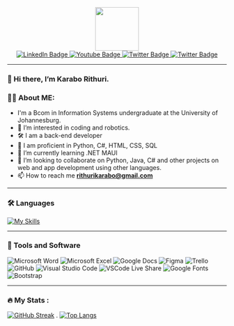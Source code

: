 <div id="header" align="center">
  <img src="https://media.giphy.com/media/M9gbBd9nbDrOTu1Mqx/giphy.gif" width="100"/>
</div>

<!--Social media links-->
<div id="badges">
 
<div id="badges" align="center">
  <a href="https://www.linkedin.com/in/karabo-rithuri-422883196">
    <img src="https://img.shields.io/badge/LinkedIn-darkblue?style=for-the-badge&logo=linkedin&logoColor=white" alt="LinkedIn Badge"/>
  </a>
  <a href="https://www.instagram.com/skariba_119">
    <img src="https://img.shields.io/badge/Instagram-lightpink?style=for-the-badge&logo=instagram&logoColor=black" alt="Youtube Badge"/>
  </a>
  <a href="https://www.twitter.com/KaraboRithuri_">
    <img src="https://img.shields.io/badge/Twitter-blue?style=for-the-badge&logo=twitter&logoColor=black" alt="Twitter Badge"/>
  </a>
   <a href="https://www.github.com/KRithuri">
    <img src="https://img.shields.io/badge/Github-black?style=for-the-badge&logo=github&logoColor=white" alt="Twitter Badge"/>
  </a>
</div>
<div align="center">
   <img src="https://komarev.com/ghpvc/?username=KRithuri&style=flat-square&color=blue" alt=""/>
</div>

---

### 👋 Hi there, I’m Karabo Rithuri.

###  :woman_technologist: About ME:
- I'm a Bcom in Information Systems undergraduate at the University of Johannesburg.
- 👀 I’m interested in coding and robotics.
- 🛠️ I am a back-end developer
- 🍂 I am proficient in Python, C#, HTML, CSS, SQL
- 🌱 I’m currently learning .NET MAUI 
- 💞️ I’m looking to collaborate on Python, Java, C# and other projects on web and app development using other languages.
- 📫 How to reach me **rithurikarabo@gmail.com**
---
### :hammer_and_wrench: Languages
[![My Skills](https://skills.thijs.gg/icons?i=python,cs,java,mysql,html,css,bootstrap,js,git,react)](https://skills.thijs.gg)

---
### 🔧 Tools and Software
<!--![AngularJS](https://img.shields.io/badge/-AngularJS-E23237?logo=angularjs&logoColor=white&style=flat)-->
![Microsoft Word](https://img.shields.io/badge/-Microsoft%20Word-2B579A?logo=microsoft-word&logoColor=white&style=flat)
![Microsoft Excel](https://img.shields.io/badge/-Microsoft%20Excel-217346?logo=microsoft-excel&logoColor=white&style=flat)
![Google Docs](https://img.shields.io/badge/-Google%20Docs-4285F4?logo=google-docs&logoColor=white&style=flat)
![Figma](https://img.shields.io/badge/-Figma-F24E1E?logo=figma&logoColor=white&style=flat)
![Trello](https://img.shields.io/badge/-Trello-0079BF?logo=trello&logoColor=white&style=flat)
![GitHub](https://img.shields.io/badge/-GitHub-181717?logo=github&logoColor=white&style=flat)
![Visual Studio Code](https://img.shields.io/badge/-Visual%20Studio%20Code-007ACC?logo=visual-studio-code&logoColor=white&style=flat)
![VSCode Live Share](https://img.shields.io/badge/-VSCode%20Live%20Share-007ACC?logo=visual-studio-code&logoColor=white&style=flat) 
![Google Fonts](https://img.shields.io/badge/-Google%20Fonts-4285F4?logo=google-fonts&logoColor=white&style=flat)
![Bootstrap](https://img.shields.io/badge/-Bootstrap-7952B3?logo=bootstrap&logoColor=white&style=flat)

---
### :fire: My Stats :
[![GitHub Streak](http://github-readme-streak-stats.herokuapp.com?user=KRithuri&theme=dark&border_radius=4.8&date_format=M%20j%5B%2C%20Y%5D)](https://git.io/streak-stats) . [![Top Langs](https://github-readme-stats.vercel.app/api/top-langs/?username=KRithuri&layout=compact&theme=dark&border_radius=4.8)](https://github.com/KRithuri)
<!---
KRithuri/KRithuri is a ✨ special ✨ repository because its `README.md` (this file) appears on your GitHub profile.
You can click the Preview link to take a look at your changes.
--->
